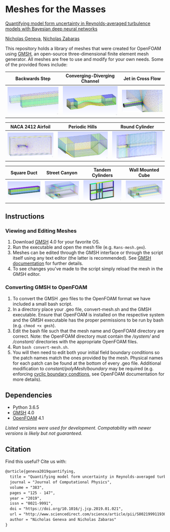 # Meshes for the Masses

[Quantifying model form uncertainty in Reynolds-averaged turbulence models with Bayesian deep neural networks](https://www.sciencedirect.com/science/article/pii/S0021999119300464)

[Nicholas Geneva](http://nicholasgeneva.com/), [Nicholas Zabaras](https://www.zabaras.com)

This repository holds a library of meshes that were created for OpenFOAM using [GMSH](http://gmsh.info/), an open-source three-dimensional finite element mesh generator. All meshes are free to use and modify for your own needs. Some of the provided flows include:

Backwards Step | Converging-Diverging Channel | Jet in Cross Flow
:-----:|:------:|:-----:
![](../images/meshes/mesh1.png) | ![](../images/meshes/mesh2.png) | ![](../images/meshes/mesh3.png)

NACA 2412 Airfoil | Periodic Hills | Round Cylinder
:-----:|:------:|:-----:
![](../images/meshes/mesh4.png) | ![](../images/meshes/mesh5.png) | ![](../images/meshes/mesh6.png)

Square Duct | Street Canyon | Tandem Cylinders | Wall Mounted Cube | 
:-----:|:------:|:-----:|:------:
![](../images/meshes/mesh7.png) | ![](../images/meshes/mesh8.png) | ![](../images/meshes/mesh9.png) | ![](../images/meshes/mesh10.png)

## Instructions
### Viewing and Editing Meshes
1. Download [GMSH](http://gmsh.info/#Download) 4.0 for your favorite OS.
2. Run the executable and open the mesh file (e.g. `Rans-mesh.geo`).
3. Meshes can be edited through the GMSH interface or through the script itself using any text editor (the latter is recommended). See [GMSH documentation](http://gmsh.info/doc/texinfo/gmsh.html) for further details.
4. To see changes you've made to the script simply reload the mesh in the GMSH editor.
### Converting GMSH to OpenFOAM
1. To convert the GMSH .geo files to the OpenFOAM format we have included a small bash script.
2. In a directory place your .geo file, convert-mesh.sh and the GMSH executable. Ensure that OpenFOAM is installed on the respective system and the GMSH executable has the proper permissions to be run by bash (e.g. `chmod +x gmsh`).
3. Edit the bash file such that the mesh name and OpenFOAM directory are correct. Note: the OpenFOAM directory must contain the */system/* and */constant/* directories with the appropriate OpenFOAM files.
4. Run `bash convert-mesh.sh`.
5. You will then need to edit both your initial field boundary conditions so the patch names match the ones provided by the mesh. Physical names for each patch can be found at the bottom of every .geo file. Additional modification to *constant/polyMesh/boundary* may be required (e.g. enforcing [cyclic boundary condtions](https://www.openfoam.com/documentation/cpp-guide/html/guide-bcs-coupled-cyclic.html), see OpenFOAM documentation for more details). 

## Dependencies
* Python 3.6.5
* [GMSH](http://gmsh.info/#Download) 4.0
* [OpenFOAM](https://www.openfoam.com/) 4.1

*Listed versions were used for development. Compatability with newer versions is likely but not guaranteed.*

## Citation
Find this useful? Cite us with:
```latex
@article{geneva2019quantifying,
  title = "Quantifying model form uncertainty in Reynolds-averaged turbulence models with Bayesian deep neural networks",
  journal = "Journal of Computational Physics",
  volume = "383",
  pages = "125 - 147",
  year = "2019",
  issn = "0021-9991",
  doi = "https://doi.org/10.1016/j.jcp.2019.01.021",
  url = "http://www.sciencedirect.com/science/article/pii/S0021999119300464",
  author = "Nicholas Geneva and Nicholas Zabaras"
}
```

